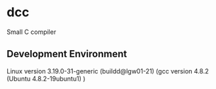 # dcc
Small C compiler

## Development Environment
Linux version 3.19.0-31-generic (buildd@lgw01-21) (gcc version 4.8.2 (Ubuntu 4.8.2-19ubuntu1) )
